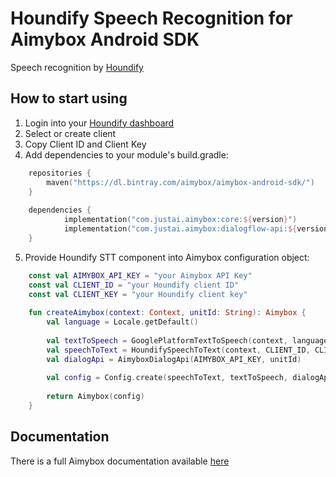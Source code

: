 # Houndify Speech Recognition for Aimybox Android SDK

Speech recognition by [Houndify](https://www.houndify.com/)

## How to start using

1. Login into your [Houndify dashboard](https://www.houndify.com/dashboard)
2. Select or create client
3. Copy Client ID and Client Key
4. Add dependencies to your module's build.gradle:
```kotlin
    repositories {
        maven("https://dl.bintray.com/aimybox/aimybox-android-sdk/")
    }
    
    dependencies {
            implementation("com.justai.aimybox:core:${version}")
            implementation("com.justai.aimybox:dialogflow-api:${version}")
    }
```
5. Provide Houndify STT component into Aimybox configuration object:
```kotlin
    const val AIMYBOX_API_KEY = "your Aimybox API Key"
    const val CLIENT_ID = "your Houndify client ID"
    const val CLIENT_KEY = "your Houndify client key"
    
    fun createAimybox(context: Context, unitId: String): Aimybox {
        val language = Locale.getDefault()
    
        val textToSpeech = GooglePlatformTextToSpeech(context, language) // Or any other TTS
        val speechToText = HoundifySpeechToText(context, CLIENT_ID, CLIENT_KEY)
        val dialogApi = AimyboxDialogApi(AIMYBOX_API_KEY, unitId)
        
        val config = Config.create(speechToText, textToSpeech, dialogApi)
    
        return Aimybox(config)
    }
```

## Documentation

There is a full Aimybox documentation available [here](https://help.aimybox.com)
